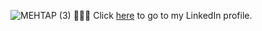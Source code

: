 ![MEHTAP (3)](https://user-images.githubusercontent.com/97293905/171989355-02ad3f9d-7540-42eb-b43d-7cc5cf566de2.gif)
👩🏽‍💻 Click [here](https://www.linkedin.com/in/mehtapparkinson/) to go to my LinkedIn profile. 





<!--
**mehtapparkinson/mehtapparkinson** is a ✨ _special_ ✨ repository because its `README.md` (this file) appears on your GitHub profile.

Here are some ideas to get you started:

- 🔭 I’m currently working on ...
- 🌱 I’m currently learning ...
- 👯 I’m looking to collaborate on ...
- 🤔 I’m looking for help with ...
- 💬 Ask me about ...
- 📫 How to reach me: ...
- 😄 Pronouns: ...
- ⚡ Fun fact: ...
-->
